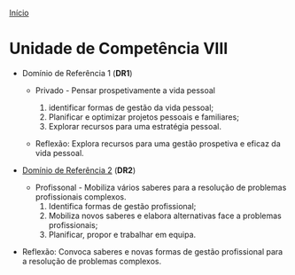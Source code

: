 [Início
](./index.md)


# Unidade de Competência VIII

-   Domínio de Referência 1 (**DR1**)
    -   Privado - Pensar prospetivamente a vida pessoal
        1.  identificar formas de gestão da vida pessoal;
        2.  Planificar e optimizar projetos pessoais  e familiares;
        3.  Explorar recursos  para uma estratégia  pessoal.
    
    -   Reflexão:
        Explora recursos para uma gestão prospetiva e eficaz da vida pessoal.
-   [Domínio de Referência 2](./uc8_dr2.md) (**DR2**)
    -   Profissonal - Mobiliza vários saberes  para a resolução de problemas profissionais complexos.
        1.  Identifica formas de gestão profissional;
        2.  Mobiliza novos saberes e elabora alternativas face a problemas profissionais;
        3.  Planificar, propor e trabalhar em equipa.

-   Reflexão:
    Convoca saberes e novas formas de gestão profissional para a resolução de problemas complexos.

